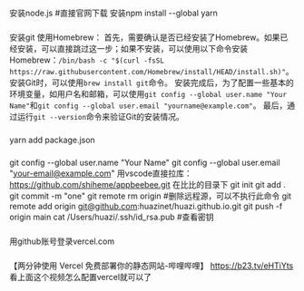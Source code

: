 ###
安装node.js #直接官网下载
安装npm install --global yarn
###
安装git
使用Homebrew：
首先，需要确认是否已经安装了Homebrew。如果已经安装，可以直接跳过这一步；如果不安装，可以使用以下命令安装Homebrew：`/bin/bash -c "$(curl -fsSL https://raw.githubusercontent.com/Homebrew/install/HEAD/install.sh)"`。
安装Git时，可以使用`brew install git`命令。
安装完成后，为了配置一些基本的环境变量，如用户名和邮箱，可以使用`git config --global user.name "Your Name"`和`git config --global user.email "yourname@example.com"`。
最后，通过运行`git --version`命令来验证Git的安装情况。
###
yarn add package.json
###
git config --global user.name "Your Name"
git config --global user.email "your-email@example.com"
用vscode直接拉库：https://github.com/shiheme/appbeebee.git
在比比的目录下
git init
git add .
git commit -m "one"
git remote rm origin #删除远程源，可以不执行此命令
git remote add origin git@github.com:huazinet/huazi.github.io.git
git push -f origin main
cat /Users/huazi/.ssh/id_rsa.pub	#查看密钥
###
用github账号登录vercel.com
###
【两分钟使用 Vercel 免费部署你的静态网站-哔哩哔哩】 https://b23.tv/eHTiYts
看上面这个视频怎么配置vercel就可以了
